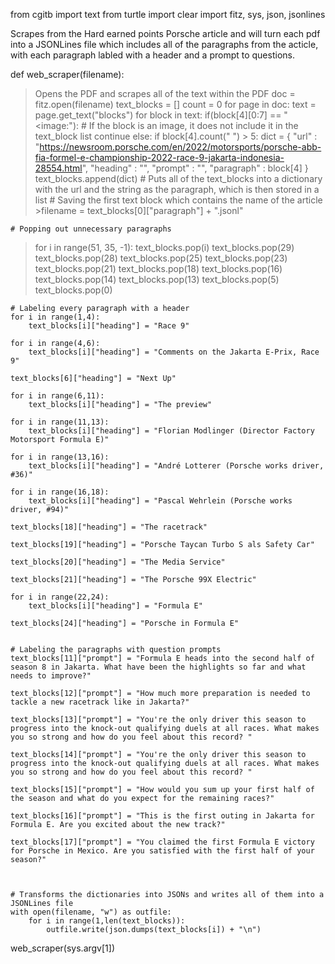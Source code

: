 from cgitb import text
from turtle import clear
import fitz, sys, json, jsonlines


Scrapes from the Hard earned points Porsche article and will turn each pdf into a JSONLines file which includes all of the paragraphs from the acticle, with each paragraph labled with a header and a prompt to questions.

def web_scraper(filename):
> Opens the PDF and scrapes all of the text within the PDF
	doc = fitz.open(filename)
    text_blocks = []
    count = 0
    for page in doc:
        text = page.get_text("blocks")
        for block in text:
            if(block[4][0:7] == "<image:"): # If the block is an image, it does not include it in the text_block list
                continue
            else:
                if block[4].count(" ") > 5:
                    dict = {
                        "url" : "https://newsroom.porsche.com/en/2022/motorsports/porsche-abb-fia-formel-e-championship-2022-race-9-jakarta-indonesia-28554.html",
                        "heading" : "",
                        "prompt" : "",
                        "paragraph" : block[4]
                    }
                    text_blocks.append(dict) # Puts all of the text_blocks into a dictionary with the url and the string as the paragraph, which is then stored in a list
    # Saving the first text block which contains the name of the article
    >filename = text_blocks[0]["paragraph"] + ".jsonl"

    
    # Popping out unnecessary paragraphs
> for i in range(51, 35, -1):
        text_blocks.pop(i)
     text_blocks.pop(29)
    text_blocks.pop(28)
    text_blocks.pop(25)
    text_blocks.pop(23)
    text_blocks.pop(21)
    text_blocks.pop(18)
    text_blocks.pop(16)
    text_blocks.pop(14)
    text_blocks.pop(13)
    text_blocks.pop(5)
    text_blocks.pop(0)


    # Labeling every paragraph with a header
    for i in range(1,4):
        text_blocks[i]["heading"] = "Race 9"

    for i in range(4,6):
        text_blocks[i]["heading"] = "Comments on the Jakarta E-Prix, Race 9"

    text_blocks[6]["heading"] = "Next Up"

    for i in range(6,11):
        text_blocks[i]["heading"] = "The preview"

    for i in range(11,13):
        text_blocks[i]["heading"] = "Florian Modlinger (Director Factory Motorsport Formula E)"

    for i in range(13,16):
        text_blocks[i]["heading"] = "André Lotterer (Porsche works driver, #36)"

    for i in range(16,18):
        text_blocks[i]["heading"] = "Pascal Wehrlein (Porsche works driver, #94)"

    text_blocks[18]["heading"] = "The racetrack"

    text_blocks[19]["heading"] = "Porsche Taycan Turbo S als Safety Car"

    text_blocks[20]["heading"] = "The Media Service"

    text_blocks[21]["heading"] = "The Porsche 99X Electric"

    for i in range(22,24):
        text_blocks[i]["heading"] = "Formula E"

    text_blocks[24]["heading"] = "Porsche in Formula E"
    

    # Labeling the paragraphs with question prompts
    text_blocks[11]["prompt"] = "Formula E heads into the second half of season 8 in Jakarta. What have been the highlights so far and what needs to improve?"

    text_blocks[12]["prompt"] = "How much more preparation is needed to tackle a new racetrack like in Jakarta?"

    text_blocks[13]["prompt"] = "You're the only driver this season to progress into the knock-out qualifying duels at all races. What makes you so strong and how do you feel about this record? "

    text_blocks[14]["prompt"] = "You're the only driver this season to progress into the knock-out qualifying duels at all races. What makes you so strong and how do you feel about this record? "

    text_blocks[15]["prompt"] = "How would you sum up your first half of the season and what do you expect for the remaining races?"

    text_blocks[16]["prompt"] = "This is the first outing in Jakarta for Formula E. Are you excited about the new track?"

    text_blocks[17]["prompt"] = "You claimed the first Formula E victory for Porsche in Mexico. Are you satisfied with the first half of your season?"



    # Transforms the dictionaries into JSONs and writes all of them into a JSONLines file
    with open(filename, "w") as outfile:
        for i in range(1,len(text_blocks)):
            outfile.write(json.dumps(text_blocks[i]) + "\n")
                
    


web_scraper(sys.argv[1])
